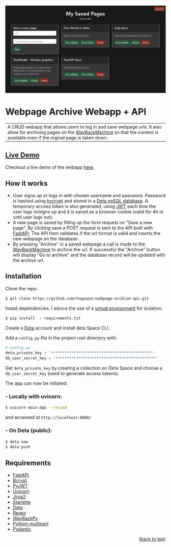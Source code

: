 ![main page](images/main_page.png)


# Webpage Archive Webapp + API

<table>
<tr>
<td>
A CRUD webapp that allows users to log in and save webpage urls. It also allow for archiving pages on the <a href="https://archive.org/web/">WayBackMachine</a> so that the content is available even if the orginal page is taken down.
</tr>
</td>
</table>

## [Live Demo](https://webpagearchive.deta.dev/)
Checkout a live demo of the webapp [here](https://webpagearchive.deta.dev/).

## How it works
* User signs up or logs in with chosen username and password. Password is hashed using <a href="https://en.wikipedia.org/wiki/Bcrypt">bycrypt</a> and stored in a <a href= "https://docs.deta.sh/docs/base/about">Deta noSQL database</a>. A temporary access token is also generated, using <a href="https://jwt.io/">JWT</a> each time the user logs in/signs up and it is saved as a browser cookie (valid for 4h or until user logs out).
* A new page is saved by filling up the form request on "Save a new page". By clicking save a POST request is sent to the API built with <a href="https://fastapi.tiangolo.com/">FastAPI</a>. The API then validates if the url format is valid and inserts the new webpage on the database.
* By pressing "Archive" in a saved webpage a call is made to the <a href="https://archive.org/web/">WayBackMachine</a> to archive the url. If successful the "Archive" button will display "Go to archive" and the database record will be updated with the archive url.

## Installation
Clone the repo:
```bash
$ git clone https://github.com/tngaspar/webpage-archive-api.git
```
Install dependencies. I advice the use of a [virtual environment](https://docs.python.org/3/library/venv.html) for isolation.
```bash
$ pip install -r requirements.txt
```
Create a <a href="https://www.deta.sh/">Deta<a> account and install deta Space CLI.

Add a `config.py` file in the project root directory with:

```python
# config.py
deta_private_key = '********************************************'
db_user_secret_key = '********************************************'
```
Get  `deta_private_key` by creating a collection on Deta Space and choose a `db_user_secret_key` (used to generate access tokens).

The app can now be initiated:

### - Locally with uvicorn:
```bash
$ uvicorn main:app --reload
```
and accessed at `http://localhost:8000/`

### - On Deta (public):
```bash
$ deta new
$ deta push
```

## Requirements

* <a href="https://fastapi.tiangolo.com/">FastAPI</a>
* <a href="https://github.com/pyca/bcrypt/">Bcrypt</a>
* <a href="https://github.com/jpadilla/pyjwt">PyJWT</a>
* <a href="https://www.uvicorn.org/">Uvicorn</a>
* <a href="https://palletsprojects.com/p/jinja/">Jinja2</a>
* <a href="https://github.com/encode/starlette">Starlette</a>
* <a href="https://docs.deta.sh/docs/home/">Deta</a>
* <a href="https://pypi.org/project/regex/">Regex</a>
* <a href="https://akamhy.github.io/waybackpy/">WayBackPy</a>
* <a href="https://github.com/andrew-d/python-multipart">Python-multipart</a>
* <a href="https://pydantic-docs.helpmanual.io/">Pydantic</a>

<p align="right">(<a href="#top">back to top</a>)</p>

